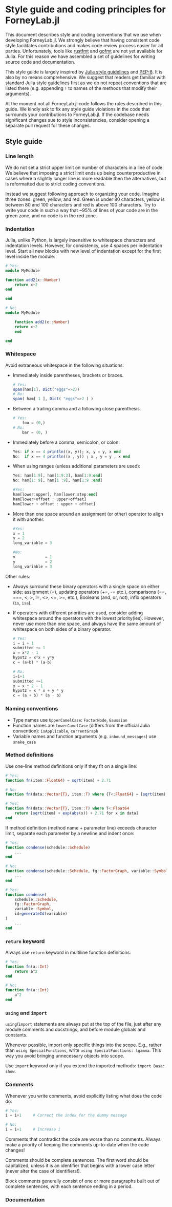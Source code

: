 # Style guide and coding principles for ForneyLab.jl

This document describes style and coding conventions that we use when developing
ForneyLab.jl. We strongly believe that having consistent code style facilitates
contributions and makes code review process easier for all parties.
Unfortunately, tools like [rustfmt](https://github.com/rust-lang/rustfmt) and
[gofmt](https://golang.org/cmd/gofmt/) are not yet available for Julia. For this
reason we have assembled a set of guidelines for writing source code and
documentation.

This style guide is largely inspired by [Julia style
guidelines](https://docs.julialang.org/en/v1/manual/style-guide/index.html) and
[PEP-8](https://www.python.org/dev/peps/pep-0008/). It is also by no means
comprehensive. We suggest that readers get familiar with standard Julia style
guidelines first as we do not repeat conventions that are listed there (e.g.
appending `!` to names of the methods that modify their arguments).

At the moment not all ForneyLab.jl code follows the rules described in this
guide. We kindly ask to fix any style guide violations in the code that
surrounds your contributions to ForneyLab.jl. If the codebase needs significant
changes sue to style inconsistencies, consider opening a separate pull request
for these changes.

## Style guide

### Line length

We do not set a strict upper limit on number of characters in a line of code. We
believe that imposing a strict limit ends up being counterproductive in cases
where a slightly longer line is more readable then the alternatives, but is
reformatted due to strict coding conventions.

Instead we suggest following approach to organizing your code. Imagine three
zones: green, yellow, and red. Green is under 80 characters, yellow is between
80 and 100 characters and red is above 100 characters. Try to write your code
in such a way that ~95% of lines of your code are in the green zone, and no code
is in the red zone.

### Indentation

Julia, unlike Python, is largely insensitive to whitespace characters and
indentation levels. However, for consistency, use 4 spaces per indentation
level. Start all new blocks with new level of indentation except for the first
level inside the module:

```julia
# Yes:
module MyModule

function add2(x::Number)
    return x+2
end

end

# No:
module MyModule

    function add2(x::Number)
    return x+2
    end

end
```

### Whitespace

Avoid extraneous whitespace in the following situations:

- Immediately inside parentheses, brackets or braces.

    ```julia
    # Yes:
    spam(ham[1], Dict("eggs"=>2))
    # No:  
    spam( ham[ 1 ], Dict( "eggs"=>2 ) )
    ```

- Between a trailing comma and a following close parenthesis.
    
    ```julia
    # Yes: 
        foo = (0,)
    # No:  
        bar = (0, )
    ```

- Immediately before a comma, semicolon, or colon:
    
    ```julia
    Yes: if x == 4 println((x, y)); x, y = y, x end
    No:  if x == 4 println((x , y)) ; x , y = y , x end
    ```

- When using ranges (unless additional parameters are used):

    ```julia
    Yes: ham[1:9], ham[1:9:3], ham[1:9:end]
    No: ham[1: 9], ham[1 :9], ham[1:9 :end]
    
    #Yes:
    ham[lower:upper], ham[lower:step:end]
    ham[lower+offset : upper+offset]
    ham[lower + offset : upper + offset]
    ```

- More than one space around an assignment (or other) operator to align it with
  another.

    ```julia
    #Yes:
    x = 1
    y = 2
    long_variable = 3

    #No:
    x             = 1
    y             = 2
    long_variable = 3
    ```

Other rules:

- Always surround these binary operators with a single space on either side:
  assignment (=), updating operators (+=, -= etc.), comparisons (==, ===, <, >,
  !=,
  <>, <=, >=, etc.), Booleans (and, or, not), infix operators (`is`, `isa`).

- If operators with different priorities are used, consider adding whitespace around the operators with the lowest priority(ies). However, never use more than one space, and always have the same amount of whitespace on both sides of a binary operator.

    ```julia
    # Yes:
    i = i + 1
    submitted += 1
    x = x*2 - 1
    hypot2 = x*x + y*y
    c = (a+b) * (a-b)
    
    # No:
    i=i+1
    submitted +=1
    x = x * 2 - 1
    hypot2 = x * x + y * y
    c = (a + b) * (a - b)
    ```

### Naming conventions
- Type names use `UpperCamelCase`: `FactorNode`, `Gaussian`
- Function names are `lowerCamelCase` (differs from the official Julia
  convention): `isApplicable`, `currentGraph`
- Variable names and function arguments (e.g. `inbound_messages`) use `snake_case`

### Method definitions

Use one-line method definitions only if they fit on a single line:

```julia
# Yes:
function fn(item::Float64) = sqrt(item) + 2.71

# No:
function fn(data::Vector{T}, item::T) where {T<:Float64} = [sqrt(item) + exp(abs(x)) + 2.71 for x in data] 

# Yes:
function fn(data::Vector{T}, item::T) where T<:Float64
    return [sqrt(item) + exp(abs(x)) + 2.71 for x in data] 
end
```

If method definition (method name + parameter line) exceeds character limit,
separate each parameter by a newline and indent once:

```julia
# Yes: 
function condense(schedule::Schedule)
    ...
end

# No: 
function condense(schedule::Schedule, fg::FactorGraph, variable::Symbol, id=generateId(variable))
    ...
end

# Yes:
function condense(
    schedule::Schedule, 
    fg::FactorGraph, 
    variable::Symbol, 
    id=generateId(variable)
)
    ...
end

```

### `return` keyword

Always use `return` keyword in multiline function definitions:

```julia
# Yes:
function fn(a::Int)
    return a^2
end

# No:
function fn(a::Int)
    a^2
end
```

### `using` and `import`

`using`/`import` statements are always put at the top of the file, just after
any module comments and docstrings, and before module globals and constants.

Whenever possible, import only specific things into the scope. E.g., rather than
`using SpecialFunctions`, write `using SpecialFunctions: lgamma`. This way you
avoid bringing unnecessary objects into scope.

Use `import` keyword only if you extend the imported methods: `import Base:
show`.

### Comments

Whenever you write comments, avoid explicitly listing what does the code do:

```julia
# Yes:
i = i+1     # Correct the index for the dummy message

# No:
i = i+1     # Increase i
```

Comments that contradict the code are worse than no comments. Always make a
priority of keeping the comments up-to-date when the code changes!

Comments should be complete sentences. The first word should be capitalized,
unless it is an identifier that begins with a lower case letter (never alter the
case of identifiers!).

Block comments generally consist of one or more paragraphs built out of complete
sentences, with each sentence ending in a period.

### Documentation
